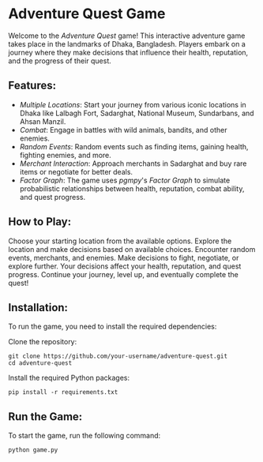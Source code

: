 # Adventure Quest Game

Welcome to the *Adventure Quest* game! This interactive adventure game takes place in the landmarks of Dhaka, Bangladesh. Players embark on a journey where they make decisions that influence their health, reputation, and the progress of their quest.

## Features:
- *Multiple Locations*: Start your journey from various iconic locations in Dhaka like Lalbagh Fort, Sadarghat, National Museum, Sundarbans, and Ahsan Manzil.
- *Combat*: Engage in battles with wild animals, bandits, and other enemies.
- *Random Events*: Random events such as finding items, gaining health, fighting enemies, and more.
- *Merchant Interaction*: Approach merchants in Sadarghat and buy rare items or negotiate for better deals.
- *Factor Graph*: The game uses *pgmpy*'s *Factor Graph* to simulate probabilistic relationships between health, reputation, combat ability, and quest progress.

## How to Play:
Choose your starting location from the available options.
Explore the location and make decisions based on available choices.
Encounter random events, merchants, and enemies.
Make decisions to fight, negotiate, or explore further.
Your decisions affect your health, reputation, and quest progress.
Continue your journey, level up, and eventually complete the quest!


## Installation:

To run the game, you need to install the required dependencies:

Clone the repository:

    
    git clone https://github.com/your-username/adventure-quest.git
    cd adventure-quest
    

Install the required Python packages:

    
    pip install -r requirements.txt
    

## Run the Game:
To start the game, run the following command:
```bash
python game.py
